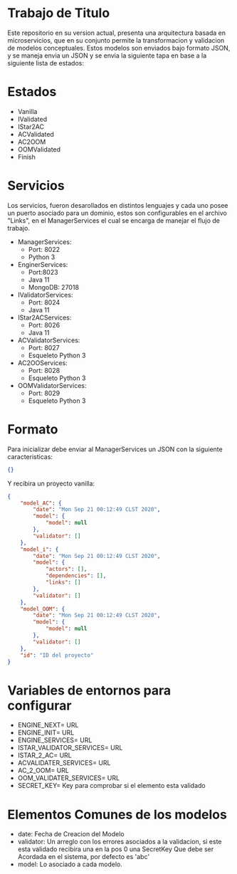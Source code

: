 # Trabajo de Titulo

Este repositorio en su version actual, presenta una arquitectura basada en microservicios, que en su conjunto permite la transformacion y validacion de modelos conceptuales. Estos modelos son enviados bajo formato JSON, y se maneja envia un JSON y se envia la siguiente tapa en base a la siguiente lista de estados:

# Estados

- Vanilla
- IValidated
- IStar2AC
- ACValidated
- AC2OOM
- OOMValidated
- Finish

# Servicios

Los servicios, fueron desarollados en distintos lenguajes y cada uno posee un puerto asociado para un dominio, estos son configurables en el archivo "Links", en el ManagerServices el cual se encarga de manejar el flujo de trabajo.

- ManagerServices:
  + Port: 8022
  + Python 3
- EnginerServices:
  + Port:8023
  + Java 11
  + MongoDB: 27018
- IValidatorServices:
  + Port: 8024
  + Java 11
- IStar2ACServices:
  + Port: 8026
  + Java 11
- ACValidatorServices:
  + Port: 8027
  + Esqueleto Python 3
- AC2OOServices:
  + Port: 8028
  + Esqueleto Python 3
- OOMValidatorServices:
  + Port: 8029
  + Esqueleto Python 3
  
# Formato

Para inicializar debe enviar al ManagerServices un JSON con la siguiente caracteristicas:

```json
{}
```
Y recibira un proyecto vanilla:

```json
{
    "model_AC": {
        "date": "Mon Sep 21 00:12:49 CLST 2020",
        "model": {
            "model": null
        },
        "validator": []
    },
    "model_i": {
        "date": "Mon Sep 21 00:12:49 CLST 2020",
        "model": {
            "actors": [],
            "dependencies": [],
            "links": []
        },
        "validator": []
    },
    "model_OOM": {
        "date": "Mon Sep 21 00:12:49 CLST 2020",
        "model": {
            "model": null
        },
        "validator": []
    },
    "id": "ID del proyecto"
}
```
# Variables de entornos para configurar

+ ENGINE_NEXT= URL
+ ENGINE_INIT= URL
+ ENGINE_SERVICES= URL
+ ISTAR_VALIDATOR_SERVICES= URL
+ ISTAR_2_AC= URL
+ ACVALIDATER_SERVICES= URL
+ AC_2_OOM= URL
+ OOM_VALIDATER_SERVICES= URL
+ SECRET_KEY= Key para comprobar si el elemento esta validado


# Elementos Comunes de los modelos

+ date: Fecha de Creacion del Modelo
+ validator: Un arreglo con los errores asociados a la validacion, si este esta validado recibira una en la pos 0 una SecretKey Que debe ser Acordada en el sistema, por defecto es 'abc'
+ model: Lo asociado a cada modelo.
